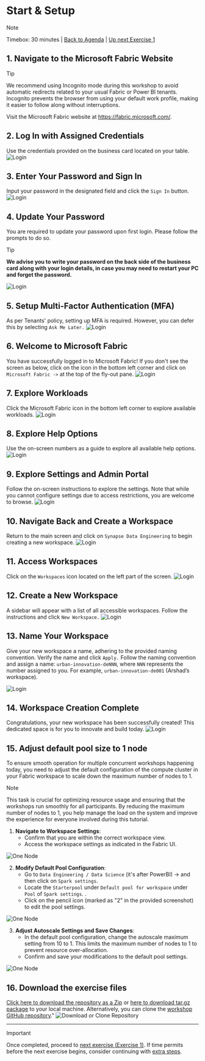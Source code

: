 # Start & Setup
> [!NOTE]
> Timebox: 30 minutes | [Back to Agenda](./../README.md#agenda) | [Up next Exercise 1](./../exercise-1/exercise-1.md)
   
## 1. Navigate to the Microsoft Fabric Website

> [!TIP]
> We recommend using Incognito mode during this workshop to avoid automatic redirects related to your usual Fabric or Power BI tenants. Incognito prevents the browser from using your default work profile, making it easier to follow along without interruptions.

Visit the Microsoft Fabric website at https://fabric.microsoft.com/.

## 2. Log In with Assigned Credentials
Use the credentials provided on the business card located on your table.
![Login](../screenshots/start/1.jpg)

## 3. Enter Your Password and Sign In
Input your password in the designated field and click the `Sign In` button.
![Login](../screenshots/start/2.jpg)

## 4. Update Your Password
You are required to update your password upon first login. Please follow the prompts to do so.

> [!TIP]  
> **We advise you to write your password on the back side of the business card along with your login details, in case you may need to restart your PC and forget the password.**

![Login](../screenshots/start/9.jpg)

## 5. Setup Multi-Factor Authentication (MFA)
As per Tenants' policy, setting up MFA is required. However, you can defer this by selecting `Ask Me Later.`
![Login](../screenshots/start/10.jpg)

## 6. Welcome to Microsoft Fabric
You have successfully logged in to Microsoft Fabric! If you don't see the screen as below, click on the icon in the bottom left corner and click on `Microsoft Fabric ->` at the top of the fly-out pane.
![Login](../screenshots/start/4.jpg)

## 7. Explore Workloads
Click the Microsoft Fabric icon in the bottom left corner to explore available workloads.
![Login](../screenshots/start/5.jpg)

## 8. Explore Help Options
Use the on-screen numbers as a guide to explore all available help options.
![Login](../screenshots/start/7.jpg)

## 9. Explore Settings and Admin Portal
Follow the on-screen instructions to explore the settings. Note that while you cannot configure settings due to access restrictions, you are welcome to browse.
![Login](../screenshots/start/8.jpg)

## 10. Navigate Back and Create a Workspace
Return to the main screen and click on `Synapse Data Engineering` to begin creating a new workspace.
![Login](../screenshots/start/11.jpg)

## 11. Access Workspaces
Click on the `Workspaces` icon located on the left part of the screen.
![Login](../screenshots/start/12.jpg)

## 12. Create a New Workspace
A sidebar will appear with a list of all accessible workspaces. Follow the instructions and click `New Workspace.`
![Login](../screenshots/start/13.jpg)

## 13. Name Your Workspace
Give your new workspace a name, adhering to the provided naming convention. Verify the name and click `Apply.` Follow the naming convention and assign a name: `urban-innovation-deNNN`, where `NNN` represents the number assigned to you. For example, `urban-innovation-de001` (Arshad’s workspace).

![Login](../screenshots/start/14.jpg)

## 14. Workspace Creation Complete
Congratulations, your new workspace has been successfully created! This dedicated space is for you to innovate and build today.
![Login](../screenshots/start/15.jpg)


## 15. Adjust default pool size to 1 node

To ensure smooth operation for multiple concurrent workshops happening today, you need to adjust the default configuration of the compute cluster in your Fabric workspace to scale down the maximum number of nodes to 1.

> [!NOTE]  
>  This task is crucial for optimizing resource usage and ensuring that the workshops run smoothly for all participants. By reducing the maximum number of nodes to 1, you help manage the load on the system and improve the experience for everyone involved during this tutorial.


1. **Navigate to Workspace Settings**:
   - Confirm that you are within the correct workspace view.
   - Access the workspace settings as indicated in the Fabric UI.

![One Node](../screenshots/extra/onenode1.jpg)

2. **Modify Default Pool Configuration**:
   - Go to `Data Engineering / Data Science` (it's after PowerBI) -> and then click on `Spark settings`. 
   - Locate the `Starterpool` under `Default pool for workspace` under `Pool` of `Spark settings`. .
   - Click on the pencil icon (marked as "2" in the provided screenshot) to edit the pool settings.

![One Node](../screenshots/extra/onenode2.jpg)

3. **Adjust Autoscale Settings and Save Changes**:
   - In the default pool configuration, change the autoscale maximum setting from 10 to 1. This limits the maximum number of nodes to 1 to prevent resource over-allocation.
   - Confirm and save your modifications to the default pool settings.

![One Node](../screenshots/extra/onenode3.jpg)


## 16. Download the exercise files
 
[Click here to download the repository as a Zip](https://github.com/AbidGuroo/Build-Your-First-End-to-End-Lakehouse-Solution/archive/refs/heads/fabcon.zip) or [here to download tar.gz package](https://github.com/AbidGuroo/Build-Your-First-End-to-End-Lakehouse-Solution/archive/refs/heads/fabcon.tar.gz) to your local machine. Alternatively, you can clone the [workshop GitHub repository](https://github.com/AbidGuroo/Build-Your-First-End-to-End-Lakehouse-Solution/tree/fabcon)."
![Download or Clone Repository](../screenshots/start/CloneDownloadRepo.png)

---

> [!IMPORTANT]
> Once completed, proceed to [next exercise (Exercise 1)](./../exercise-1/exercise-1.md). If time permits before the next exercise begins, consider continuing with [extra steps](../exercise-extra/extra.md).
